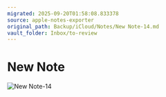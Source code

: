 ```yaml
---
migrated: 2025-09-20T01:58:08.833378
source: apple-notes-exporter
original_path: Backup/iCloud/Notes/New Note-14.md
vault_folder: Inbox/to-review
---
```

# New Note

![New Note-14](images/New%20Note-14.png)
